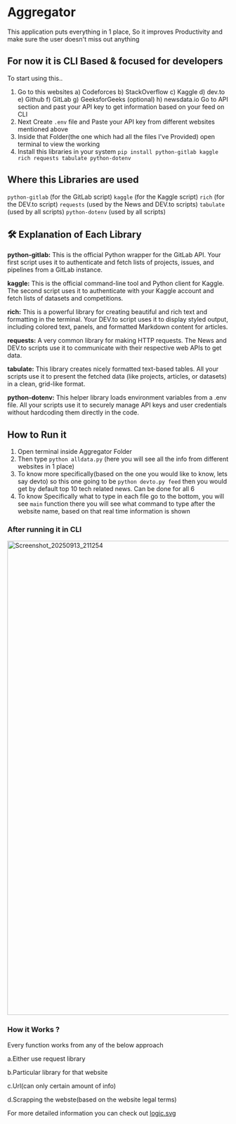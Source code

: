 # Aggregator
This application puts everything in 1 place, So it improves Productivity and make sure the user doesn't miss out anything

## For now it is CLI Based & focused for developers
To start using this..
1) Go to this websites
   a) Codeforces b) StackOverflow c) Kaggle d) dev.to e) Github f) GitLab g) GeeksforGeeks (optional) h) newsdata.io
 Go to API section and past your API key to get information based on your feed on CLI
2) Next Create `.env` file and Paste your API key from different websites mentioned above
3) Inside that Folder(the one which had all the files I've Provided) open terminal to view the working
4) Install this libraries in your system `pip install python-gitlab kaggle rich requests tabulate python-dotenv`

## Where this Libraries are used
`python-gitlab` (for the GitLab script)
`kaggle` (for the Kaggle script)
`rich` (for the DEV.to script)
`requests` (used by the News and DEV.to scripts)
`tabulate` (used by all scripts)
`python-dotenv` (used by all scripts)

## 🛠️ Explanation of Each Library
**python-gitlab:** This is the official Python wrapper for the GitLab API. Your first script uses it to authenticate and fetch lists of projects, issues, and pipelines from a GitLab instance.

**kaggle:** This is the official command-line tool and Python client for Kaggle. The second script uses it to authenticate with your Kaggle account and fetch lists of datasets and competitions.

**rich:** This is a powerful library for creating beautiful and rich text and formatting in the terminal. Your DEV.to script uses it to display styled output, including colored text, panels, and formatted Markdown content for articles.

**requests:** A very common library for making HTTP requests. The News and DEV.to scripts use it to communicate with their respective web APIs to get data.

**tabulate:** This library creates nicely formatted text-based tables. All your scripts use it to present the fetched data (like projects, articles, or datasets) in a clean, grid-like format.

**python-dotenv:** This helper library loads environment variables from a .env file. All your scripts use it to securely manage API keys and user credentials without hardcoding them directly in the code.

## How to Run it
1) Open terminal inside Aggregator Folder
2) Then type `python alldata.py` (here you will see all the info from different websites in 1 place)
3) To know more specifically(based on the one you would like to know, lets say devto) so this one going to be `python devto.py feed` then you would get by default top 10 tech related news. Can be done for all 6
4) To know Specifically what to type in each file go to the bottom, you will see `main` function there you will see what command to type after the website name, based on that real time information is shown

### After running it in CLI
<img width="1920" height="1080" alt="Screenshot_20250913_211254" src="https://github.com/user-attachments/assets/bb843f7b-dd98-41f3-a4a8-586c2abc5312" />

### How it Works ?
Every function works from any of the below approach

a.Either use request library 

b.Particular library for that website 

c.Url(can only certain amount of info) 

d.Scrapping the webste(based on the website legal terms)

For more detailed information you can check out [logic.svg](`logic.svg`)


